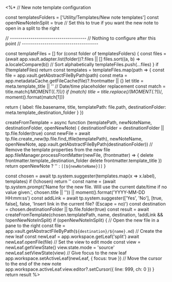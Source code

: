 <%*
// New note template configuration

const templatesFolders = ['Utility/Templates/New note templates']
const openNewNoteInSplit = true // Set this to true if you want the new note to open in a split to the right

// -------------------------------------
// Nothing to configure after this point
// -------------------------------------

const templateFiles = []
for (const folder of templatesFolders) {
  const files = (await app.vault.adapter.list(folder))?.files || []
  files.sort((a, b) => a.localeCompare(b)) // Sort alphabetically
  templateFiles.push(...files)
}
if (!templateFiles) return
const templates = templateFiles.map(path => {
  const file = app.vault.getAbstractFileByPath(path)
  const meta = app.metadataCache.getFileCache(file)?.frontmatter || {}
  let title = meta.template_title || ''
  // Date/time placeholder replacement
  const match = title.match(/MOMENT\((.*?)\)/)
  if (match) title = title.replace(/(MOMENT\(.*?\))/, moment().format(match[1]))

  return {
    label: file.basename,
    title,
    templatePath: file.path,
    destinationFolder: meta.template_destination_folder
  }
})

createFromTemplate = async function (templatePath, newNoteName, destinationFolder, openNewNote) {
  destinationFolder = destinationFolder || tp.file.folder(true)
  const newFile = await tp.file.create_new(tp.file.find_tfile(templatePath), newNoteName, openNewNote, app.vault.getAbstractFileByPath(destinationFolder))
  // Remove the template properties from the new file
  app.fileManager.processFrontMatter(newFile, (frontmatter) => {
    delete frontmatter.template_destination_folder
    delete frontmatter.template_title
  })
  return openNewNote ? '' : `[[${newNoteName}]]`
}

const chosen = await tp.system.suggester(templates.map(x => x.label), templates)
if (!chosen) return ''
const name = (await tp.system.prompt('Name for the new file. Will use the current date/time if no value given.', chosen.title || '')) || moment().format('YYYY-MM-DD HH꞉mm꞉ss')
const addLink = await tp.system.suggester(['Yes', 'No'], [true, false], false, 'Insert link in the current file? (Escape = no)')
const destination = chosen.destinationFolder || tp.file.folder(true)
const result = await createFromTemplate(chosen.templatePath, name, destination, !addLink && !openNewNoteInSplit)
if (openNewNoteInSplit) {
  // Open the new file in a pane to the right
  const file = app.vault.getAbstractFileByPath(`${destination}/${name}.md`)
  // Create the new leaf
  const newLeaf = app.workspace.getLeaf('split')
  await newLeaf.openFile(file)
  // Set the view to edit mode
  const view = newLeaf.getViewState()
  view.state.mode = 'source'
  newLeaf.setViewState(view)
  // Give focus to the new leaf
  app.workspace.setActiveLeaf(newLeaf, { focus: true })
  // Move the cursor to the end of the new note
  app.workspace.activeLeaf.view.editor?.setCursor({ line: 999, ch: 0 })
}
return result
%>